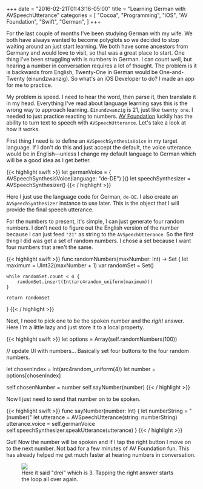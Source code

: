 +++
date = "2016-02-21T01:43:16-05:00"
title = "Learning German with AVSpeechUtterance"
categories = [
  "Cocoa",
  "Programming",
  "iOS",
  "AV Foundation",
  "Swift",
  "German",
]
+++

For the last couple of months I've been studying German with my wife. We both have always wanted to become polyglots so we decided to stop waiting around an just start learning. We both have some ancestors from Germany and would love to visit, so that was a great place to start. One thing I've been struggling with is numbers in German. I can count well, but hearing a number in conversation requires a lot of thought. The problem is it is backwards from English, Twenty-One in German would be One-and-Twenty (einundzwanzig). So what's an iOS Developer to do? I made an app for me to practice.

<!--more-->

My problem is speed. I need to hear the word, then parse it, then translate it in my head. Everything I've read about language learning says this is the wrong way to approach learning. `Einundzwanzig` is 21, just like `twenty one`. I needed to just practice reacting to numbers. [AV Foundation](https://developer.apple.com/av-foundation/) luckily has the ability to turn text to speech with `AVSpeechUtterance`. Let's take a look at how it works.

First thing I need is to define an `AVSpeechSynthesisVoice` in my target language. If I don't do this and just accept the default, the voice utterance would be in English—unless I change my default language to German which will be a good idea as I get better.

{{< highlight swift >}}
  let germanVoice = { AVSpeechSynthesisVoice(language: "de-DE") }()
  let speechSynthesizer = AVSpeechSynthesizer()
{{< / highlight >}}

Here I just use the language code for German, `de-DE`. I also create an `AVSpeechSynthesizer` instance to use later. This is the object that I will provide the final speech utterance.

For the numbers to present, it's simple, I can just generate four random numbers. I don't need to figure out the English version of the number because I can just feed `"21"` as string to the `AVSpeechUtterance`. So the first thing I did was get a set of random numbers. I chose a set because I want four numbers that aren't the same.

{{< highlight swift >}}
  func randomNumbers(maxNumber: Int) -> Set<Int> {
    let maximum = UInt32(maxNumber + 1)
    var randomSet = Set<Int>()

    while randomSet.count < 4 {
        randomSet.insert(Int(arc4random_uniform(maximum)))
    }

    return randomSet
  }
{{< / highlight >}}

Next, I need to pick one to be the spoken number and the _right_ answer. Here I'm a little lazy and just store it to a local property.

{{< highlight swift >}}
  let options = Array(self.randomNumbers(100))

  // update UI with numbers… Basically set four buttons to the four random numbers.

  let chosenIndex = Int(arc4random_uniform(4))
  let number = options[chosenIndex]

  self.chosenNumber = number
  self.sayNumber(number)
{{< / highlight >}}

Now I just need to send that number on to be spoken.

{{< highlight swift >}}
  func sayNumber(number: Int) {
      let numberString = "\(number)"
      let utterance = AVSpeechUtterance(string: numberString)
      utterance.voice = self.germanVoice
      self.speechSynthesizer.speakUtterance(utterance)
  }
{{< / highlight >}}

Gut! Now the number will be spoken and if I tap the right button I move on to the next number. Not bad for a few minutes of AV Foundation fun. This has already helped me get much faster at hearing numbers in conversation.

<figure>
  <img src="/assets/images/german/numbers.png">
  <figcaption>Here it said "drei" which is 3. Tapping the right answer starts the loop all over again.</figcaption>
</figure>
